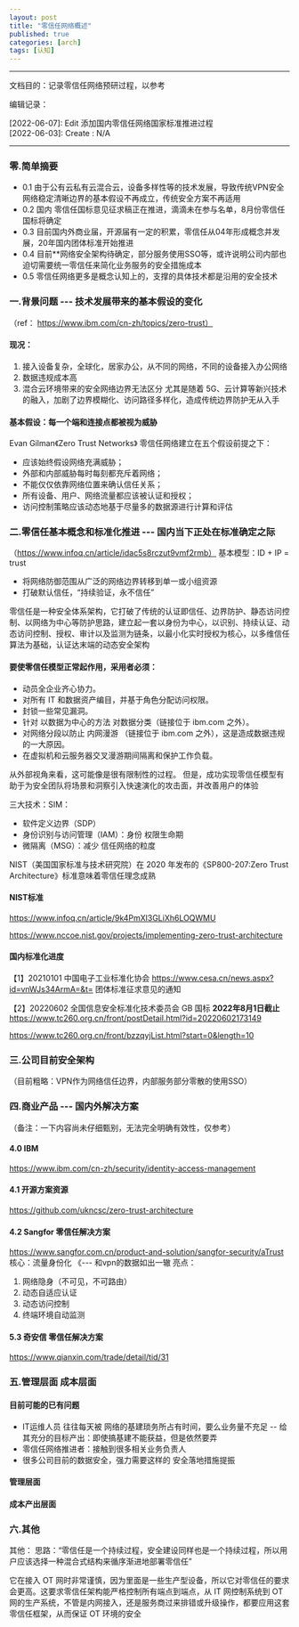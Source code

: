 ```yaml
---
layout: post
title: "零信任网络概述"
published: true
categories: [arch]
tags: [认知]
---
```


---
文档目的：记录零信任网络预研过程，以参考

编辑记录：

[2022-06-07]: Edit 添加国内零信任网络国家标准推进过程   
[2022-06-03]: Create : N/A

---

### 零.简单摘要

- 0.1 由于公有云私有云混合云，设备多样性等的技术发展，导致传统VPN安全网络稳定清晰边界的基本假设不再成立，传统安全方案不再适用
- 0.2 国内 零信任国标意见征求稿正在推进，滴滴未在参与名单，8月份零信任国标将确定
- 0.3 目前国内外商业届，开源届有一定的积累，零信任从04年形成概念并发展，20年国内团体标准开始推进
- 0.4 目前**网络安全架构待确定，部分服务使用SSO等，或许说明公司内部也迫切需要统一零信任来简化业务服务的安全措施成本
- 0.5 零信任网络更多是概念认知上的，支撑的具体技术都是沿用的安全技术

### 一.背景问题 --- 技术发展带来的基本假设的变化
（ref： https://www.ibm.com/cn-zh/topics/zero-trust）
#### 现况：
1. 接入设备复杂，全球化，居家办公，从不同的网络，不同的设备接入办公网络
2. 数据违规成本高
3. 混合云环境带来的安全网络边界无法区分
尤其是随着 5G、云计算等新兴技术的融入，加剧了边界模糊化、访问路径多样化，造成传统边界防护无从入手

#### 基本假设：每一个端和连接点都被视为威胁
Evan Gilman《Zero Trust Networks》
零信任网络建立在五个假设前提之下：
- 应该始终假设网络充满威胁；
- 外部和内部威胁每时每刻都充斥着网络；
- 不能仅仅依靠网络位置来确认信任关系；
- 所有设备、用户、网络流量都应该被认证和授权；
- 访问控制策略应该动态地基于尽量多的数据源进行计算和评估



### 二.零信任基本概念和标准化推进 --- 国内当下正处在标准确定之际

（https://www.infoq.cn/article/idac5s8rczut9vmf2rmb）
基本模型：ID + IP = trust
- 将网络防御范围从广泛的网络边界转移到单一或小组资源
- 打破默认信任，“持续验证，永不信任”

零信任是一种安全体系架构，它打破了传统的认证即信任、边界防护、静态访问控制、以网络为中心等防护思路，建立起一套以身份为中心，以识别、持续认证、动态访问控制、授权、审计以及监测为链条，以最小化实时授权为核心，以多维信任算法为基础，认证达末端的动态安全架构

#### 要使零信任模型正常起作用，采用者必须：
- 动员全企业齐心协力。
- 对所有 IT 和数据资产编目，并基于角色分配访问权限。
- 封锁一些常见漏洞。
- 针对 以数据为中心的方法 对数据分类（链接位于 ibm.com 之外）。
- 对网络分段以防止 内网漫游  （链接位于 ibm.com 之外），这是造成数据违规的一大原因。
- 在虚拟机和云服务器交叉漫游期间隔离和保护工作负载。

从外部视角来看，这可能像是很有限制性的过程。 但是，成功实现零信任模型有助于为安全团队将场景和洞察引入快速演化的攻击面，并改善用户的体验

三大技术：SIM：
- 软件定义边界（SDP）
- 身份识别与访问管理（IAM）：身份 权限生命期
- 微隔离（MSG）：减少 信任网络的粒度

NIST（美国国家标准与技术研究院）在 2020 年发布的《SP800-207:Zero Trust Architecture》标准意味着零信任理念成熟

#### NIST标准
https://www.infoq.cn/article/9k4PmXl3GLiXh6LOQWMU

https://www.nccoe.nist.gov/projects/implementing-zero-trust-architecture

#### 国内标准化进度
【1】20210101 中国电子工业标准化协会 https://www.cesa.cn/news.aspx?id=vnWJs34ArmA=&t= 团体标准征求意见的通知

【2】20220602 全国信息安全标准化技术委员会 GB 国标
**2022年8月1日截止**
https://www.tc260.org.cn/front/postDetail.html?id=20220602173149

https://www.tc260.org.cn/front/bzzqyjList.html?start=0&length=10


### 三.公司目前安全架构

（目前粗略：VPN作为网络信任边界，内部服务部分零散的使用SSO）

### 四.商业产品 --- 国内外解决方案

（备注：一下内容尚未仔细甄别，无法完全明确有效性，仅参考）

#### 4.0 IBM

https://www.ibm.com/cn-zh/security/identity-access-management

#### 4.1 开源方案资源
https://github.com/ukncsc/zero-trust-architecture

#### 4.2 Sangfor 零信任解决方案

https://www.sangfor.com.cn/product-and-solution/sangfor-security/aTrust
核心：流量身份化 《--- 和vpn的数据如出一辙
亮点：
1. 网络隐身（不可见，不可路由）
2. 动态自适应认证
3. 动态访问控制
4. 终端环境自动监测

#### 5.3 奇安信 零信任解决方案

https://www.qianxin.com/trade/detail/tid/31


### 五.管理层面 成本层面

#### 目前可能的已有问题
- IT运维人员 往往每天被 网络的基建琐务所占有时间，要么业务量不充足 -- 给其充分的目标产出：即使搞基建不能获益，但是依然要弄
- 零信任网络推进者：接触到很多相关业务负责人
- 很多公司目前的数据安全，强力需要这样的 安全落地措施提振

#### 管理层面
#### 成本产出层面

### 六.其他

其他：
思路：“零信任是一个持续过程，安全建设同样也是一个持续过程，所以用户应该选择一种混合式结构来循序渐进地部署零信任”

它在接入 OT 网时非常谨慎，因为里面是一些生产型设备，所以它对零信任的要求会更高。这要求零信任架构能严格控制所有端点到端点，从 IT 网控制系统到 OT 网的生产系统，不管是内网接入，还是服务商过来排错或升级操作，都要应用这套零信任框架，从而保证 OT 环境的安全